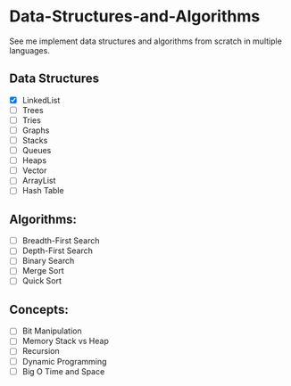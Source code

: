 # Data-Structures-and-Algorithms
See me implement data structures and algorithms from scratch in multiple languages.
## Data Structures
- [x] LinkedList
- [ ] Trees
- [ ] Tries
- [ ] Graphs
- [ ] Stacks
- [ ] Queues
- [ ] Heaps
- [ ] Vector
- [ ] ArrayList
- [ ] Hash Table

## Algorithms:
- [ ] Breadth-First Search
- [ ] Depth-First Search
- [ ] Binary Search
- [ ] Merge Sort
- [ ] Quick Sort

## Concepts:
- [ ] Bit Manipulation
- [ ] Memory
      Stack vs Heap
- [ ] Recursion
- [ ] Dynamic Programming
- [ ] Big O Time and Space
